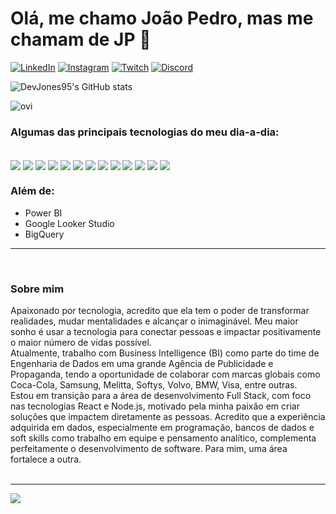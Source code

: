 # Olá, me chamo João Pedro, mas me chamam de JP 👋

[![LinkedIn](https://img.shields.io/badge/LinkedIn-0077B5?style=for-the-badge&logo=linkedin&logoColor=white)](https://www.linkedin.com/in/jo%C3%A3o-pedro-assis-56350b17a/)
[![Instagram](https://img.shields.io/badge/Instagram-E4405F?style=for-the-badge&logo=instagram&logoColor=white)](https://www.instagram.com/jp_assiz/)
[![Twitch](https://img.shields.io/badge/Twitch-9146FF?style=for-the-badge&logo=twitch&logoColor=white)](https://www.twitch.tv/joni_bigu)
[![Discord](https://img.shields.io/badge/Discord-7289DA?style=for-the-badge&logo=discord&logoColor=white)](https://discord.com/channels/@me)

![DevJones95's GitHub stats](https://github-readme-stats.vercel.app/api?username=devjones95&show_icons=true&theme=radical)

<img src="https://github-readme-stats.vercel.app/api/top-langs?username=devjones95&show_icons=true&locale=en&layout=compact&theme=chartreuse-dark" alt="ovi" />


### Algumas das principais tecnologias do meu dia-a-dia:

<div style="display: inline-block"><br>
    <img align="center" src="https://img.shields.io/badge/HTML5-E34F26?style=for-the-badge&logo=html5&logoColor=white">
    <img align="center" src="https://img.shields.io/badge/CSS3-1572B6?style=for-the-badge&logo=css3&logoColor=white">
    <img align="center" src="https://img.shields.io/badge/JavaScript-F7DF1E?style=for-the-badge&logo=javascript&logoColor=black">
    <img align="center" src="https://img.shields.io/badge/TypeScript-007ACC?style=for-the-badge&logo=typescript&logoColor=white">
    <img align="center" src="https://img.shields.io/badge/React-20232A?style=for-the-badge&logo=react&logoColor=00BFFF">
    <img align="center" src="https://img.shields.io/badge/Node.js-43853D?style=for-the-badge&logo=node.js&logoColor=white">
    <img align="center" src="https://img.shields.io/badge/Bootstrap-563D7C?style=for-the-badge&logo=bootstrap&logoColor=white">
    <img align="center" src="https://img.shields.io/badge/jQuery-0769AD?style=for-the-badge&logo=jquery&logoColor=white">
    <img align="center" src="https://img.shields.io/badge/Python-3776AB?style=for-the-badge&logo=python&logoColor=white">
    <img align="center" src="https://img.shields.io/badge/MySQL-005C84?style=for-the-badge&logo=mysql&logoColor=white">
    <img align="center" src="https://img.shields.io/badge/SQLite-07405E?style=for-the-badge&logo=sqlite&logoColor=white">
    <img align="center" src="https://img.shields.io/badge/MongoDB-4EA94B?style=for-the-badge&logo=mongodb&logoColor=white">
    <img align="center" src="https://img.shields.io/badge/Google_Cloud-4285F4?style=for-the-badge&logo=google-cloud&logoColor=white">
</div>
<br>

### Além de:
<ul>
    <li>Power BI</li>
    <li>Google Looker Studio</li>
    <li>BigQuery</li>
</ul>

<hr>
<br>

### Sobre mim
Apaixonado por tecnologia, acredito que ela tem o poder de transformar realidades, mudar mentalidades e alcançar o inimaginável. Meu maior sonho é usar a tecnologia para conectar pessoas e impactar positivamente o maior número de vidas possível.
<br>
Atualmente, trabalho com Business Intelligence (BI) como parte do time de Engenharia de Dados em uma grande Agência de Publicidade e Propaganda, tendo a oportunidade de colaborar com marcas globais como Coca-Cola, Samsung, Melitta, Softys, Volvo, BMW, Visa, entre outras.
<br>
Estou em transição para a área de desenvolvimento Full Stack, com foco nas tecnologias React e Node.js, motivado pela minha paixão em criar soluções que impactem diretamente as pessoas. Acredito que a experiência adquirida em dados, especialmente em programação, bancos de dados e soft skills como trabalho em equipe e pensamento analítico, complementa perfeitamente o desenvolvimento de software. Para mim, uma área fortalece a outra.
<br>
<br>
<hr>
<img src="https://github-profile-trophy.vercel.app/?username=devjones95&theme=juicyfresh&no-bg=true" />





